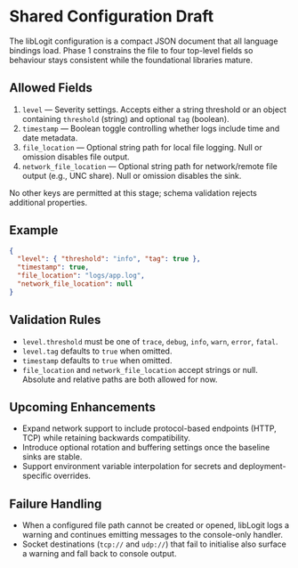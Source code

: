 # Shared Configuration Draft

The libLogit configuration is a compact JSON document that all language bindings load. Phase 1 constrains the file to four top-level fields so behaviour stays consistent while the foundational libraries mature.

## Allowed Fields
1. `level` — Severity settings. Accepts either a string threshold or an object containing `threshold` (string) and optional `tag` (boolean).
2. `timestamp` — Boolean toggle controlling whether logs include time and date metadata.
3. `file_location` — Optional string path for local file logging. Null or omission disables file output.
4. `network_file_location` — Optional string path for network/remote file output (e.g., UNC share). Null or omission disables the sink.

No other keys are permitted at this stage; schema validation rejects additional properties.

## Example
```json
{
  "level": { "threshold": "info", "tag": true },
  "timestamp": true,
  "file_location": "logs/app.log",
  "network_file_location": null
}
```

## Validation Rules
- `level.threshold` must be one of `trace`, `debug`, `info`, `warn`, `error`, `fatal`.
- `level.tag` defaults to `true` when omitted.
- `timestamp` defaults to `true` when omitted.
- `file_location` and `network_file_location` accept strings or null. Absolute and relative paths are both allowed for now.

## Upcoming Enhancements
- Expand network support to include protocol-based endpoints (HTTP, TCP) while retaining backwards compatibility.
- Introduce optional rotation and buffering settings once the baseline sinks are stable.
- Support environment variable interpolation for secrets and deployment-specific overrides.

## Failure Handling
- When a configured file path cannot be created or opened, libLogit logs a warning and continues emitting messages to the console-only handler.
- Socket destinations (`tcp://` and `udp://`) that fail to initialise also surface a warning and fall back to console output.

